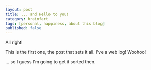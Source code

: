```yaml
---
layout: post
title: ... and Hello to you!
category: brainfart
tags: [personal, happiness, about this blog]
published: false
---
```


All right!

This is the first one, the post that sets it all.
I've a web log! Woohoo!

... so I guess I'm going to get it sorted then.
